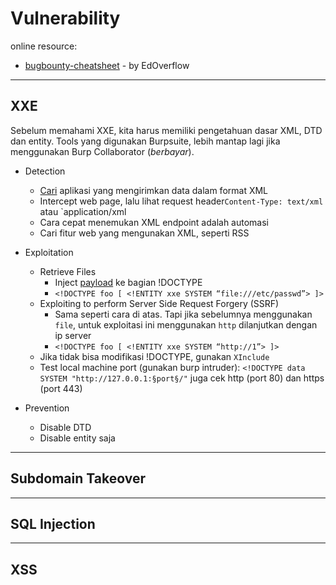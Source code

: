 # Vulnerability
online resource:
- [bugbounty-cheatsheet](https://github.com/EdOverflow/bugbounty-cheatsheet) - by EdOverflow
---

## XXE
Sebelum memahami XXE, kita harus memiliki pengetahuan dasar XML, DTD dan entity. Tools yang digunakan Burpsuite, lebih mantap lagi jika menggunakan Burp Collaborator (*berbayar*).
- Detection
  - [Cari](https://christian-schneider.net/GenericXxeDetection.html) aplikasi yang mengirimkan data dalam format XML
  - Intercept web page, lalu lihat request header`Content-Type: text/xml` atau `application/xml
  - Cara cepat menemukan XML endpoint adalah automasi
  - Cari fitur web yang mengunakan XML, seperti RSS
  
- Exploitation
  - Retrieve Files
    - Inject [payload](https://github.com/payloadbox/xxe-injection-payload-list) ke bagian !DOCTYPE
    - `<!DOCTYPE foo [ <!ENTITY xxe SYSTEM “file:///etc/passwd”> ]>`
  - Exploiting to perform Server Side Request Forgery (SSRF)
    - Sama seperti cara di atas. Tapi jika sebelumnya menggunakan `file`, untuk exploitasi ini menggunakan `http` dilanjutkan dengan ip server
    - `<!DOCTYPE foo [ <!ENTITY xxe SYSTEM “http://1”> ]>`
  - Jika tidak bisa modifikasi !DOCTYPE, gunakan `XInclude`
  - Test local machine port (gunakan burp intruder): `<!DOCTYPE data SYSTEM "http://127.0.0.1:§port§/"` juga cek http (port 80) dan https (port 443)

- Prevention
  - Disable DTD
  - Disable entity saja
---
## Subdomain Takeover

---
## SQL Injection

---
## XSS

